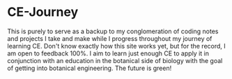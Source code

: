 # CE-Journey
This is purely to serve as a backup to my conglomeration of coding notes and projects I take and make while I progress throughout my journey of learning CE. Don't know exactly how this site works yet, but for the record, I am open to feedback 100%.
I aim to learn just enough CE to apply it in conjunction with an education in the botanical side of biology with the goal of getting into botanical engineering. The future is green!

